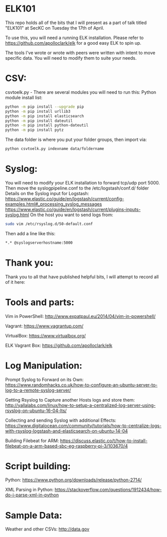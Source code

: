 ELK101
============================

This repo holds all of the bits that I will present as a part of talk titled "ELK101" at SecKC on Tuesday the 17th of April.

To use this, you will need a running ELK installation.
Please refer to https://github.com/apolloclark/elk for a good easy ELK to spin up.

The tools I've wrote or wrote with peers were written with intent to move specific data. You will need to modify them to suite your needs.

CSV:
============================
csvtoelk.py - There are several modules you will need to run this:
Python module install list:
```bash
python -m pip install --upgrade pip
python -m pip install urllib3
python -m pip install elasticsearch
python -m pip install dateutil
python -m pip install python-dateutil
python -m pip install pytz
```
The data folder is where you put your folder groups, then import via:
```bash
python csvtoelk.py indexname data/foldername
```

Syslog:
============================
You will need to modify your ELK installation to forward tcp/udp port 5000.
Then move the syslogpipeline.conf to the /etc/logstash/conf.d/ folder
Details on the Syslog input for Logstash:
https://www.elastic.co/guide/en/logstash/current/config-examples.html#_processing_syslog_messages
https://www.elastic.co/guide/en/logstash/current/plugins-inputs-syslog.html
On the host you want to send logs from:
```bash
sudo vim /etc/rsyslog.d/50-default.conf
```
Then add a line like this:
```bash
*.* @syslogserverhostname:5000
```

Thank you:
============================
Thank you to all that have published helpful bits, I will attempt to record
all of it here:

Tools and parts:
============================

Vim in PowerShell:
http://www.expatpaul.eu/2014/04/vim-in-powershell/

Vagrant:
https://www.vagrantup.com/

VirtualBox:
https://www.virtualbox.org/

ELK Vagrant Box:
https://github.com/apolloclark/elk


Log Manipulation:
=============================

Prompt Syslog to Forward on its Own:
https://www.randomhacks.co.uk/how-to-configure-an-ubuntu-server-to-log-to-a-remote-syslog-server/

Getting Rsyslog to Capture another Hosts logs and store them:
http://yallalabs.com/linux/how-to-setup-a-centralized-log-server-using-rsyslog-on-ubuntu-16-04-lts/

Collecting and sending Syslog with additional Effects:
https://www.digitalocean.com/community/tutorials/how-to-centralize-logs-with-rsyslog-logstash-and-elasticsearch-on-ubuntu-14-04

Building Filebeat for ARM:
https://discuss.elastic.co/t/how-to-install-filebeat-on-a-arm-based-sbc-eg-raspberry-pi-3/103670/4

Script building:
=============================

Python:
https://www.python.org/downloads/release/python-2714/

XML Parsing in Python:
https://stackoverflow.com/questions/1912434/how-do-i-parse-xml-in-python

Sample Data:
=============================

Weather and other CSVs:
http://data.gov

